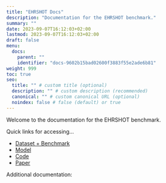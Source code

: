 ```yaml
---
title: "EHRSHOT Docs"
description: "Documentation for the EHRSHOT benchmark."
summary: ""
date: 2023-09-07T16:12:03+02:00
lastmod: 2023-09-07T16:12:03+02:00
draft: false
menu:
  docs:
    parent: ""
    identifier: "docs-9602b15bad02600f3883f55e2ade6b81"
weight: 999
toc: true
seo:
  title: "" # custom title (optional)
  description: "" # custom description (recommended)
  canonical: "" # custom canonical URL (optional)
  noindex: false # false (default) or true
---
```


<div style="text-align:left;">
  <p>Welcome to the documentation for the EHRSHOT benchmark.</p>

  Quick links for accessing...

  * [Dataset + Benchmark](https://redivis.com/datasets/53gc-8rhx41kgt)
  * [Model](https://huggingface.co/StanfordShahLab/clmbr-t-base)
  * [Code](https://github.com/som-shahlab/ehrshot-benchmark/) 
  * [Paper](https://arxiv.org/abs/2307.02028)

  <p>Additional documentation:</p>
</div>
